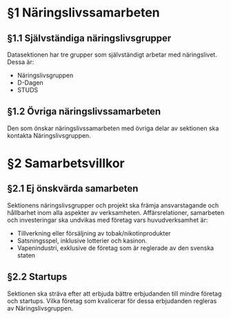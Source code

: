 <!-- Konglig Datasektionens Samarbetspolicy -->

# §1 Näringslivssamarbeten

## §1.1 Självständiga näringslivsgrupper

Datasektionen har tre grupper som självständigt arbetar med näringslivet. Dessa är:

* Näringslivsgruppen
* D-Dagen
* STUDS

## §1.2 Övriga näringslivssamarbeten

Den som önskar näringslivssamarbeten med övriga delar av sektionen ska kontakta Näringslivsgruppen.

# §2 Samarbetsvillkor

## §2.1 Ej önskvärda samarbeten

Sektionens näringslivsgrupper och projekt ska främja ansvarstagande och hållbarhet inom alla aspekter av verksamheten. Affärsrelationer, samarbeten och investeringar ska undvikas med företag vars huvudverksamhet är:

* Tillverkning eller försäljning av tobak/nikotinprodukter
* Satsningsspel, inklusive lotterier och kasinon.
* Vapenindustri, exklusive de företag som är reglerade av den svenska staten

## §2.2 Startups

Sektionen ska sträva efter att erbjuda bättre erbjudanden till mindre företag och startups. Vilka företag som kvalicerar för dessa erbjudanden regleras av Näringslivsgruppen.